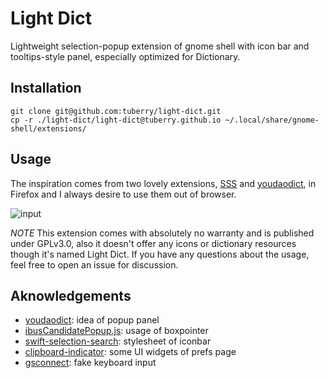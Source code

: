 # Light Dict
Lightweight selection-popup extension of gnome shell with icon bar and tooltips-style panel, especially optimized for Dictionary.

## Installation
```
git clone git@github.com:tuberry/light-dict.git
cp -r ./light-dict/light-dict@tuberry.github.io ~/.local/share/gnome-shell/extensions/
```

## Usage

The inspiration comes from two lovely extensions, [SSS](https://github.com/CanisLupus/swift-selection-search) and [youdaodict](https://github.com/HalfdogStudio/youdaodict), in Firefox and I always desire to use them out of browser.

![input](https://user-images.githubusercontent.com/17917040/79354840-82285480-7f6f-11ea-9755-9d78caa215d8.gif)

*NOTE* This extension comes with absolutely no warranty and is published under GPLv3.0, also it doesn't offer any icons or dictionary resources though it's named Light Dict. If you have any questions about the usage, feel free to open an issue for discussion.

## Aknowledgements
* [youdaodict](https://github.com/HalfdogStudio/youdaodict): idea of popup panel
* [ibusCandidatePopup.js](https://gitlab.gnome.org/GNOME/gnome-shell/-/blob/master/js/ui/ibusCandidatePopup.js): usage of boxpointer
* [swift-selection-search](https://github.com/CanisLupus/swift-selection-search): stylesheet of iconbar
* [clipboard-indicator](https://github.com/Tudmotu/gnome-shell-extension-clipboard-indicator): some UI widgets of prefs page
* [gsconnect](https://github.com/andyholmes/gnome-shell-extension-gsconnect): fake keyboard input
